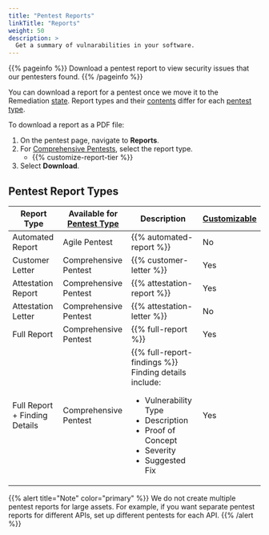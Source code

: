 ```yaml
---
title: "Pentest Reports"
linkTitle: "Reports"
weight: 50
description: >
  Get a summary of vulnarabilities in your software.
---
```


{{% pageinfo %}}
Download a pentest report to view security issues that our pentesters found.
{{% /pageinfo %}}

You can download a report for a pentest once we move it to the Remediation [state](/penteststates/). Report types and their [contents](/platform-deep-dive/pentests/reports/report-contents/) differ for each [pentest type](/platform-deep-dive/pentests/pentest-types/).

To download a report as a PDF file:

1. On the pentest page, navigate to **Reports**.
1. For [Comprehensive Pentests](/getting-started/glossary/#comprehensive-pentest), select the report type.
   - {{% customize-report-tier %}}
1. Select **Download**.

## Pentest Report Types

| Report Type | Available for [Pentest Type](/platform-deep-dive/pentests/pentest-types/) | Description | [Customizable](/platform-deep-dive/pentests/reports/customize-report/) |
|-----|-----|-----|-----|
| Automated Report | Agile Pentest | {{% automated-report %}} | No |
| Customer Letter | Comprehensive Pentest | {{% customer-letter %}} | Yes |
| Attestation Report | Comprehensive Pentest | {{% attestation-report %}} | Yes |
| Attestation Letter | Comprehensive Pentest | {{% attestation-letter %}} | No |
| Full Report | Comprehensive Pentest | {{% full-report %}} | Yes |
| Full Report + Finding Details | Comprehensive Pentest | {{% full-report-findings %}} Finding details include:<ul><li>Vulnerability Type</li><li>Description</li><li>Proof of Concept</li><li>Severity</li><li>Suggested Fix</li></ul> | Yes |

{{% alert title="Note" color="primary" %}}
We do not create multiple pentest reports for large assets. For example, if you want separate pentest reports for different APIs, set up different pentests for each API.
{{% /alert %}}
